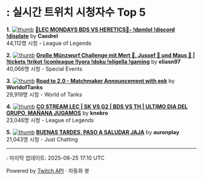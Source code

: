 # : 실시간 트위치 시청자수 Top 5

**1.** [![thumb](https://static-cdn.jtvnw.net/previews-ttv/live_user_caedrel-320x180.jpg)](https://twitch.tv/Caedrel)
**[🔴LEC MONDAYS BDS VS HERETICS🔴-  !dpmlol !discord !displate](https://twitch.tv/Caedrel)** by **Caedrel**<br>44,112명 시청  - League of Legends

**2.** [![thumb](https://static-cdn.jtvnw.net/previews-ttv/live_user_eliasn97-320x180.jpg)](https://twitch.tv/eliasn97)
**[Große Münzwurf Challenge mit Mert 🐴, Jussef 📐 und Maus 🐀 | !tickets !trikot !iconleague !lyora !doku !eligella !gaming](https://twitch.tv/eliasn97)** by **eliasn97**<br>40,066명 시청  - Special Events

**3.** [![thumb](https://static-cdn.jtvnw.net/previews-ttv/live_user_worldoftanks-320x180.jpg)](https://twitch.tv/WorldofTanks)
**[Road to 2.0 - Matchmaker Announcement with eek](https://twitch.tv/WorldofTanks)** by **WorldofTanks**<br>29,919명 시청  - World of Tanks

**4.** [![thumb](https://static-cdn.jtvnw.net/previews-ttv/live_user_knekro-320x180.jpg)](https://twitch.tv/knekro)
**[CO STREAM LEC | SK VS G2 | BDS VS TH | ULTIMO DIA DEL GRUPO, MAÑANA JUGAMOS](https://twitch.tv/knekro)** by **knekro**<br>23,046명 시청  - League of Legends

**5.** [![thumb](https://static-cdn.jtvnw.net/previews-ttv/live_user_auronplay-320x180.jpg)](https://twitch.tv/auronplay)
**[BUENAS TARDES, PASO A SALUDAR JAJA](https://twitch.tv/auronplay)** by **auronplay**<br>21,043명 시청  - Just Chatting


---
: 마지막 업데이트: 2025-08-25 17:10 UTC

Powered by [Twitch API](https://dev.twitch.tv/docs/api/reference) · 자동화 봇